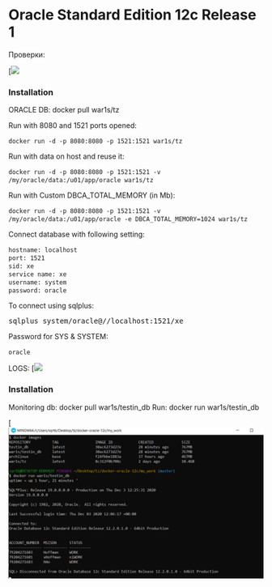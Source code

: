 Oracle Standard Edition 12c Release 1
============================
Проверки:

[![](https://sun9-9.userapi.com/impg/dbPJlc3Bhf5YOKW_tNIXYIvfhsRwTqkFuCcKjg/uZElyVxuxmU.jpg?size=1920x1080&quality=96&proxy=1&sign=e2c0d8a7bbe359a6d9c9b447a0f2d16e)


### Installation
ORACLE DB:
    docker pull war1s/tz

Run with 8080 and 1521 ports opened:

    docker run -d -p 8080:8080 -p 1521:1521 war1s/tz

Run with data on host and reuse it:

    docker run -d -p 8080:8080 -p 1521:1521 -v /my/oracle/data:/u01/app/oracle war1s/tz

Run with Custom DBCA_TOTAL_MEMORY (in Mb):

    docker run -d -p 8080:8080 -p 1521:1521 -v /my/oracle/data:/u01/app/oracle -e DBCA_TOTAL_MEMORY=1024 war1s/tz
Connect database with following setting:

    hostname: localhost
    port: 1521
    sid: xe
    service name: xe
    username: system
    password: oracle

To connect using sqlplus:

<pre>
sqlplus system/oracle@//localhost:1521/xe
</pre>

Password for SYS & SYSTEM:

    oracle
LOGS:
[![](https://sun9-11.userapi.com/impg/9kJmfKYA5Lpcx06HgA4OmCpkyPZYcVDpoQzhHw/tHi3vjJoPmE.jpg?size=1920x1080&quality=96&proxy=1&sign=f12b68d6e3cd49f3cd495f223853b1e8)
### Installation
Monitoring db:
    docker pull war1s/testin_db
Run:
    docker run war1s/testin_db
    
[![](https://raw.githubusercontent.com/WAR-S/docker-oracle-12c/master/my_work/CHECK%20CONSTAINER.bmp)

